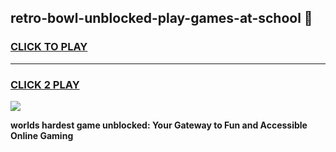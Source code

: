 
## retro-bowl-unblocked-play-games-at-school 👋
<h3>
<a href="https://premium.freeplayer.one?title=retro-bowl-unblocked-play-games-at-school&ref=14F">CLICK TO PLAY</a></h3>
<hr>

<h3>
<a href="https://premium.freeplayer.one?title=retro-bowl-unblocked-play-games-at-school&ref=14F">CLICK 2 PLAY</a>
  
</h3>

<a href="https://premium.freeplayer.one?title=retro-bowl-unblocked-play-games-at-school&ref=12F/"><img src="https://clearcache.store/games.png"></a>


**worlds hardest game unblocked: Your Gateway to Fun and Accessible Online Gaming**
